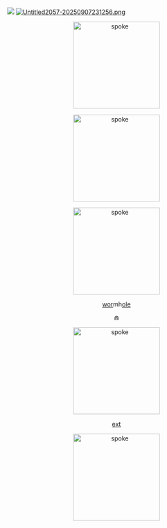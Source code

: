 ‎  
‎ ‎ ‎ ‎ ‎ ‎ ‎ ‎ ‎ ‎ ‎ ‎ ‎ ‎ ‎ ‎ ‎ ‎‎ ‎ ‎ ‎ ‎ ‎ ‎ ‎  ‎ ‎ ‎ ‎ ‎ ‎ ‎ ‎ ![](https://komarev.com/ghpvc/?username=SPOKE-lSHERE&color=3A323F&label=⋒‎++++&style=plastic)
[![Untitled2057-20250907231256.png](https://i.postimg.cc/vHZp8R2w/Untitled2057-20250907231256.png)](https://postimg.cc/hhNCMYq2)
  
<p align="center">
    <img width="200" src="https://i.postimg.cc/rm3C9x38/Untitled2060-20250909171900.png" alt="spoke">
</p>
  
<p align="center">
    <img width="200" src="https://i.postimg.cc/ncvYvskJ/Untitled2060-20250909172308.png" alt="spoke">
</p>
  
<p align="center">
    <img width="200" src="https://i.postimg.cc/rmHsQ6m6/Untitled2058-20250907232545.png" alt="spoke">
</p>
  
<p align="center">
<a href="https://github.com/PRIINCEZAM">wor</a>mh<a href="https://github.com/MAPl-CC">ole</a>
</p>
  
<p align="center">
⋒
</p>
  
<p align="center">
    <img width="200" src="https://i.postimg.cc/Z51xCgZq/IMG-20250907-192720.jpg" alt="spoke">
</p>
  
<p align="center">
    <a href="https://mutinyyaoi.straw.page/">ext</a>
</p>
  
<p align="center">
    <img width="200" src="https://i.postimg.cc/gcvMm4pL/Untitled2059-20250908203215.png" alt="spoke">
</p>
